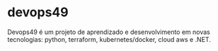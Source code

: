 # devops49
Devops49 é um projeto de aprendizado e desenvolvimento em novas tecnologias: python, terraform, kubernetes/docker, cloud aws e .NET.
